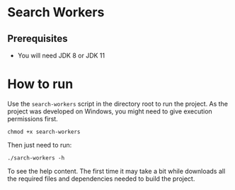 # Search Workers

## Prerequisites
* You will need JDK 8 or JDK 11

# How to run
Use the `search-workers` script in the directory root to run the project. As the project was developed on Windows,
you might need to give execution permissions first.

``chmod +x search-workers``

Then just need to run:

``./sarch-workers -h``

To see the help content. The first time it may take a bit while downloads all the 
required files and dependencies needed to build the project.
